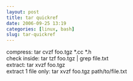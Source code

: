 ```yaml
---
layout: post
title: tar quickref
date: 2006-09-25 13:19
categories: [linux, bash]
slug: tar-quickref
---
```


<p>
 compress: tar cvzf foo.tgz *.cc *.h
 <br/>
 check inside: tar tzf foo.tgz | grep file.txt
 <br/>
 extract: tar xvzf foo.tgz
 <br/>
 extract 1 file only: tar xvzf foo.tgz path/to/file.txt
</p>

